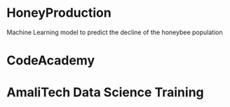 # HoneyProduction
Machine Learning model to predict the decline of the honeybee population
# CodeAcademy 
# AmaliTech Data Science Training

